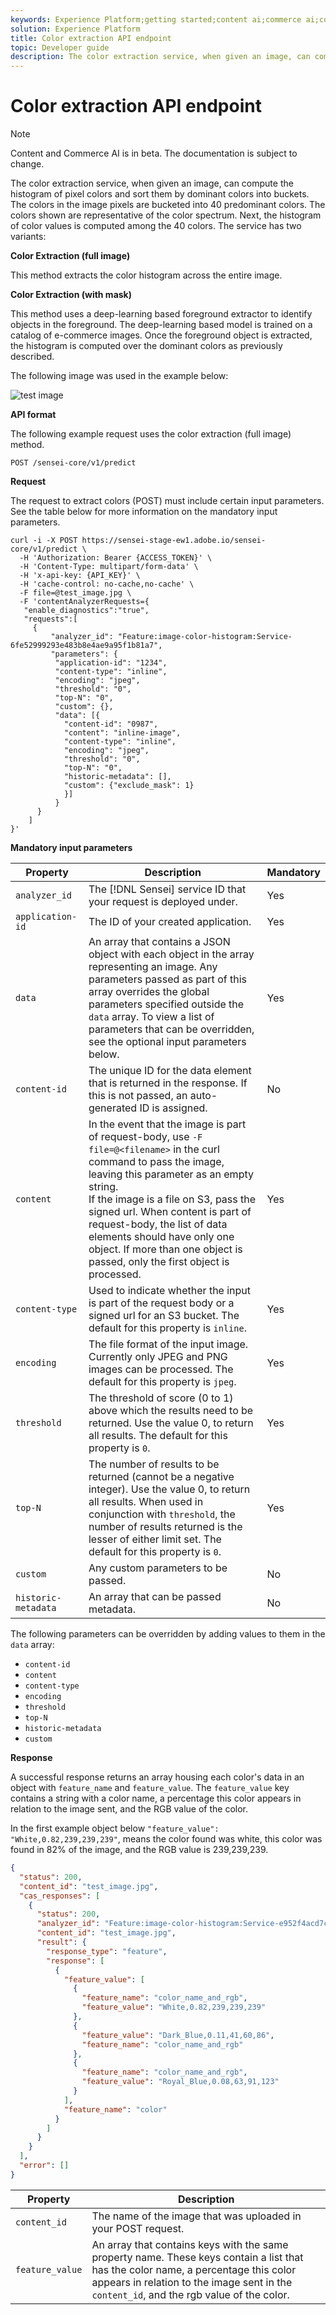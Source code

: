 ```yaml
---
keywords: Experience Platform;getting started;content ai;commerce ai;content and commerce ai;color extraction;Color extraction
solution: Experience Platform
title: Color extraction API endpoint
topic: Developer guide
description: The color extraction service, when given an image, can compute the histogram of pixel colors and sort them by dominant colors into buckets.
---
```


# Color extraction API endpoint

>[!NOTE]
>
>Content and Commerce AI is in beta. The documentation is subject to change.

The color extraction service, when given an image, can compute the histogram of pixel colors and sort them by dominant colors into buckets. The colors in the image pixels are bucketed into 40 predominant colors. The colors shown are representative of the color spectrum. Next, the histogram of color values is computed among the 40 colors. The service has two variants:

**Color Extraction (full image)**

This method extracts the color histogram across the entire image.

**Color Extraction (with mask)**

This method uses a deep-learning based foreground extractor to identify objects in the foreground. The deep-learning based model is trained on a catalog of e-commerce images. Once the foreground object is extracted, the histogram is computed over the dominant colors as previously described.

The following image was used in the example below:

![test image](../images/test_image.jpeg)

**API format**

The following example request uses the color extraction (full image) method.

```http
POST /sensei-core/v1/predict
```

**Request**

The request to extract colors (POST) must include certain input parameters. See the table below for more information on the mandatory input parameters.

```SHELL
curl -i -X POST https://sensei-stage-ew1.adobe.io/sensei-core/v1/predict \
  -H 'Authorization: Bearer {ACCESS_TOKEN}' \
  -H 'Content-Type: multipart/form-data' \
  -H 'x-api-key: {API_KEY}' \
  -H 'cache-control: no-cache,no-cache' \
  -F file=@test_image.jpg \
  -F 'contentAnalyzerRequests={
   "enable_diagnostics":"true",
   "requests":[
     {
         "analyzer_id": "Feature:image-color-histogram:Service-6fe52999293e483b8e4ae9a95f1b81a7",
         "parameters": {
          "application-id": "1234", 
          "content-type": "inline", 
          "encoding": "jpeg", 
          "threshold": "0", 
          "top-N": "0", 
          "custom": {}, 
          "data": [{
            "content-id": "0987", 
            "content": "inline-image", 
            "content-type": "inline", 
            "encoding": "jpeg", 
            "threshold": "0", 
            "top-N": "0", 
            "historic-metadata": [], 
            "custom": {"exclude_mask": 1}
            }]
          }
      }
    ]
}'
```

**Mandatory input parameters**

| Property | Description | Mandatory |
| --- | --- | --- |
| `analyzer_id` | The [!DNL Sensei] service ID that your request is deployed under. | Yes |
| `application-id` | The ID of your created application. | Yes |
| `data` | An array that contains a JSON object with each object in the array representing an image. Any parameters passed as part of this array overrides the global parameters specified outside the `data` array. To view a list of parameters that can be overridden, see the optional input parameters below.  | Yes |
| `content-id` | The unique ID for the data element that is returned in the response. If this is not passed, an auto-generated ID is assigned. | No |
| `content` | In the event that the image is part of request-body, use `-F file=@<filename>` in the curl command to pass the image, leaving this parameter as an empty string. <br> If the image is a file on S3, pass the signed url. When content is part of request-body, the list of data elements should have only one object. If more than one object is passed, only the first object is processed. | Yes |
| `content-type` | Used to indicate whether the input is part of the request body or a signed url for an S3 bucket. The default for this property is `inline`. | Yes |
| `encoding` | The file format of the input image. Currently only JPEG and PNG images can be processed. The default for this property is `jpeg`. | Yes |
| `threshold` | The threshold of score (0 to 1) above which the results need to be returned. Use the value 0, to return all results. The default for this property is `0`. | Yes |
| `top-N` | The number of results to be returned (cannot be a negative integer). Use the value 0, to return all results. When used in conjunction with `threshold`, the number of results returned is the lesser of either limit set. The default for this property is `0`. | Yes |
| `custom` | Any custom parameters to be passed. | No |
| `historic-metadata` | An array that can be passed metadata. | No |

The following parameters can be overridden by adding values to them in the `data` array:

- `content-id`
- `content`
- `content-type`
- `encoding`
- `threshold`
- `top-N`
- `historic-metadata`
- `custom`

**Response**

A successful response returns an array housing each color's data in an object with `feature_name` and `feature_value`. The `feature_value` key contains a string with a color name, a percentage this color appears in relation to the image sent, and the RGB value of the color.

In the first example object below `"feature_value": "White,0.82,239,239,239"`, means the color found was white, this color was found in 82% of the image, and the RGB value is 239,239,239.

```json
{
  "status": 200,
  "content_id": "test_image.jpg",
  "cas_responses": [
    {
      "status": 200,
      "analyzer_id": "Feature:image-color-histogram:Service-e952f4acd7c2425199b476a2eb459635",
      "content_id": "test_image.jpg",
      "result": {
        "response_type": "feature",
        "response": [
          {
            "feature_value": [
              {
                "feature_name": "color_name_and_rgb",
                "feature_value": "White,0.82,239,239,239"
              },
              {
                "feature_value": "Dark_Blue,0.11,41,60,86",
                "feature_name": "color_name_and_rgb"
              },
              {
                "feature_name": "color_name_and_rgb",
                "feature_value": "Royal_Blue,0.08,63,91,123"
              }
            ],
            "feature_name": "color"
          }
        ]
      }
    }
  ],
  "error": []
}
```

| Property | Description |
| --- | --- |
| `content_id` | The name of the image that was uploaded in your POST request. |
| `feature_value` | An array that contains keys with the same property name. These keys contain a list that has the color name, a percentage this color appears in relation to the image sent in the `content_id`, and the rgb value of the color. |
